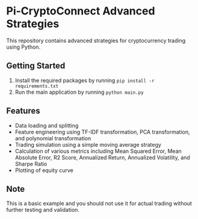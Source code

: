 Pi-CryptoConnect Advanced Strategies
=====================================

This repository contains advanced strategies for cryptocurrency trading using Python.

Getting Started
---------------

1. Install the required packages by running `pip install -r requirements.txt`
2. Run the main application by running `python main.py`

Features
--------

* Data loading and splitting
* Feature engineering using TF-IDF transformation, PCA transformation, and polynomial transformation
* Trading simulation using a simple moving average strategy
* Calculation of various metrics including Mean Squared Error, Mean Absolute Error, R2 Score, Annualized Return, Annualized Volatility, and Sharpe Ratio
* Plotting of equity curve

Note
----

This is a basic example and you should not use it for actual trading without further testing and validation.
